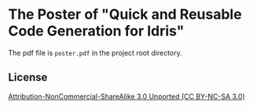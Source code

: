 # The Poster of "Quick and Reusable Code Generation for Idris"

The pdf file is `poster.pdf` in the project root directory.

## License

[Attribution-NonCommercial-ShareAlike 3.0 Unported (CC BY-NC-SA 3.0)](https://creativecommons.org/licenses/by-nc-sa/3.0/)